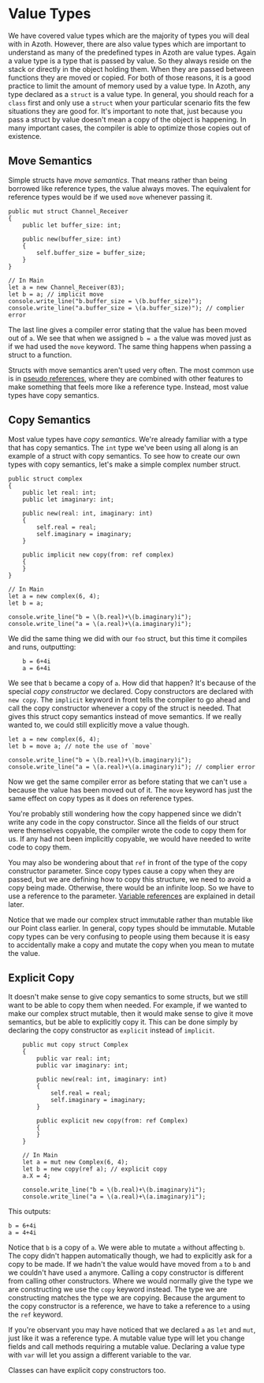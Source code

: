 # Value Types

We have covered value types which are the majority of types you will deal with in Azoth. However, there are also value types which are important to understand as many of the predefined types in Azoth are value types. Again a value type is a type that is passed by value. So they always reside on the stack or directly in the object holding them. When they are passed between functions they are moved or copied. For both of those reasons, it is a good practice to limit the amount of memory used by a value type. In Azoth, any type declared as a `struct` is a value type. In general, you should reach for a `class` first and only use a `struct` when your particular scenario fits the few situations they are good for. It's important to note that, just because you pass a struct by value doesn't mean a copy of the object is happening. In many important cases, the compiler is able to optimize those copies out of existence.

## Move Semantics

Simple structs have *move semantics*. That means rather than being borrowed like reference types, the value always moves. The equivalent for reference types would be if we used `move` whenever passing it.

```azoth
public mut struct Channel_Receiver
{
    public let buffer_size: int;

    public new(buffer_size: int)
    {
        self.buffer_size = buffer_size;
    }
}

// In Main
let a = new Channel_Receiver(83);
let b = a; // implicit move
console.write_line("b.buffer_size = \(b.buffer_size)");
console.write_line("a.buffer_size = \(a.buffer_size)"); // complier error
```

The last line gives a compiler error stating that the value has been moved out of `a`. We see that when we assigned `b = a` the value was moved just as if we had used the `move` keyword. The same thing happens when passing a struct to a function.

Structs with move semantics aren't used very often. The most common use is in [pseudo references](pseudo-references.md), where they are combined with other features to make something that feels more like a reference type. Instead, most value types have copy semantics.

## Copy Semantics

Most value types have *copy semantics*. We're already familiar with a type that has copy semantics. The `int` type we've been using all along is an example of a struct with copy semantics. To see how to create our own types with copy semantics, let's make a simple complex number struct.

```azoth
public struct complex
{
    public let real: int;
    public let imaginary: int;

    public new(real: int, imaginary: int)
    {
        self.real = real;
        self.imaginary = imaginary;
    }

    public implicit new copy(from: ref complex)
    {
    }
}

// In Main
let a = new complex(6, 4);
let b = a;

console.write_line("b = \(b.real)+\(b.imaginary)i");
console.write_line("a = \(a.real)+\(a.imaginary)i");
```

We did the same thing we did with our `foo` struct, but this time it compiles and runs, outputting:

```console
    b = 6+4i
    a = 6+4i
```

We see that `b` became a copy of `a`. How did that happen?  It's because of the special *copy constructor* we declared. Copy constructors are declared with `new copy`. The `implicit` keyword in front tells the compiler to go ahead and call the copy constructor whenever a copy of the struct is needed. That gives this struct copy semantics instead of move semantics. If we really wanted to, we could still explicitly move a value though.

```azoth
let a = new complex(6, 4);
let b = move a; // note the use of `move`

console.write_line("b = \(b.real)+\(b.imaginary)i");
console.write_line("a = \(a.real)+\(a.imaginary)i"); // complier error
```

Now we get the same compiler error as before stating that we can't use `a` because the value has been moved out of it. The `move` keyword has just the same effect on copy types as it does on reference types.

You're probably still wondering how the copy happened since we didn't write any code in the copy constructor. Since all the fields of our struct were themselves copyable, the compiler wrote the code to copy them for us. If any had not been implicitly copyable, we would have needed to write code to copy them.

You may also be wondering about that `ref` in front of the type of the copy constructor parameter. Since copy types cause a copy when they are passed, but we are defining how to copy this structure, we need to avoid a copy being made. Otherwise, there would be an infinite loop. So we have to use a reference to the parameter. [Variable references](variable-references.md) are explained in detail later.

Notice that we made our complex struct immutable rather than mutable like our Point class earlier. In general, copy types should be immutable. Mutable copy types can be very confusing to people using them because it is easy to accidentally make a copy and mutate the copy when you mean to mutate the value.

## Explicit Copy

It doesn't make sense to give copy semantics to some structs, but we still want to be able to copy them when needed. For example, if we wanted to make our complex struct mutable, then it would make sense to give it move semantics, but be able to explicitly copy it. This can be done simply by declaring the copy constructor as `explicit` instead of `implicit`.

```azoth
    public mut copy struct Complex
    {
        public var real: int;
        public var imaginary: int;

        public new(real: int, imaginary: int)
        {
            self.real = real;
            self.imaginary = imaginary;
        }

        public explicit new copy(from: ref Complex)
        {
        }
    }

    // In Main
    let a = mut new Complex(6, 4);
    let b = new copy(ref a); // explicit copy
    a.X = 4;

    console.write_line("b = \(b.real)+\(b.imaginary)i");
    console.write_line("a = \(a.real)+\(a.imaginary)i");
```

This outputs:

```console
b = 6+4i
a = 4+4i
```

Notice that `b` is a copy of `a`. We were able to mutate `a` without affecting `b`. The copy didn't happen automatically though, we had to explicitly ask for a copy to be made. If we hadn't the value would have moved from `a` to `b` and we couldn't have used `a` anymore. Calling a copy constructor is different from calling other constructors. Where we would normally give the type we are constructing we use the `copy` keyword instead. The type we are constructing matches the type we are copying. Because the argument to the copy constructor is a reference, we have to take a reference to `a` using the `ref` keyword.

If you're observant you may have noticed that we declared `a` as `let` and `mut`, just like it was a reference type. A mutable value type will let you change fields and call methods requiring a mutable value. Declaring a value type with `var` will let you assign a different variable to the var.

Classes can have explicit copy constructors too.
